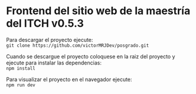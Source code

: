 # Frontend del sitio web de la maestría del ITCH v0.5.3

Para descargar el proyecto ejecute:  
         ```git clone https://github.com/victorMRJDev/posgrado.git```

Cuando se descargue el proyecto coloquese en la raiz del proyecto y ejecute para instalar las dependencias:  
         ```npm install```

Para visualizar el proyecto en el navegador ejecute:   
         ```npm run dev```
